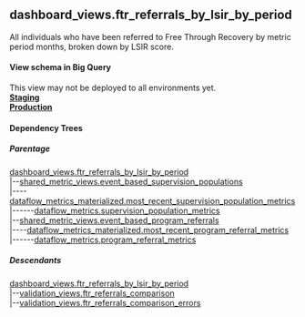 ## dashboard_views.ftr_referrals_by_lsir_by_period

 All individuals who have been referred to Free Through Recovery by metric
 period months, broken down by LSIR score.


#### View schema in Big Query
This view may not be deployed to all environments yet.<br/>
[**Staging**](https://console.cloud.google.com/bigquery?pli=1&p=recidiviz-staging&page=table&project=recidiviz-staging&d=dashboard_views&t=ftr_referrals_by_lsir_by_period)
<br/>
[**Production**](https://console.cloud.google.com/bigquery?pli=1&p=recidiviz-123&page=table&project=recidiviz-123&d=dashboard_views&t=ftr_referrals_by_lsir_by_period)
<br/>

#### Dependency Trees

##### Parentage
[dashboard_views.ftr_referrals_by_lsir_by_period](../dashboard_views/ftr_referrals_by_lsir_by_period.md) <br/>
|--[shared_metric_views.event_based_supervision_populations](../shared_metric_views/event_based_supervision_populations.md) <br/>
|----[dataflow_metrics_materialized.most_recent_supervision_population_metrics](../dataflow_metrics_materialized/most_recent_supervision_population_metrics.md) <br/>
|------[dataflow_metrics.supervision_population_metrics](../../metrics/supervision/supervision_population_metrics.md) <br/>
|--[shared_metric_views.event_based_program_referrals](../shared_metric_views/event_based_program_referrals.md) <br/>
|----[dataflow_metrics_materialized.most_recent_program_referral_metrics](../dataflow_metrics_materialized/most_recent_program_referral_metrics.md) <br/>
|------[dataflow_metrics.program_referral_metrics](../../metrics/program/program_referral_metrics.md) <br/>


##### Descendants
[dashboard_views.ftr_referrals_by_lsir_by_period](../dashboard_views/ftr_referrals_by_lsir_by_period.md) <br/>
|--[validation_views.ftr_referrals_comparison](../validation_views/ftr_referrals_comparison.md) <br/>
|--[validation_views.ftr_referrals_comparison_errors](../validation_views/ftr_referrals_comparison_errors.md) <br/>

